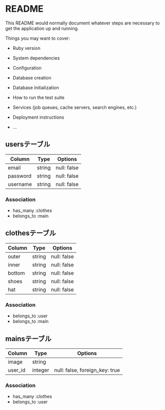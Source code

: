 # README

This README would normally document whatever steps are necessary to get the
application up and running.

Things you may want to cover:

* Ruby version

* System dependencies

* Configuration

* Database creation

* Database initialization

* How to run the test suite

* Services (job queues, cache servers, search engines, etc.)

* Deployment instructions

* ...



## usersテーブル
|Column|Type|Options|
|------|----|-------|
|email|string|null: false|
|password|string|null: false|
|username|string|null: false|
### Association
- has_many :clothes
- belongs_to :main

## clothesテーブル
|Column|Type|Options|
|------|----|-------|
|outer|string|null: false|
|inner|string|null: false|
|bottom|string|null: false|
|shoes|string|null: false|
|hat|string|null: false|
### Association
- belongs_to :user
- belongs_to :main


## mainsテーブル
|Column|Type|Options|
|------|----|-------|
|image|string|
|user_id|integer|null: false, foreign_key: true|
### Association
- has_many :clothes
- belongs_to :user